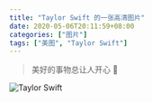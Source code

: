 ```yaml
---
title: "Taylor Swift 的一张高清图片"
date: 2020-05-06T20:11:59+08:00
categories: ["图片"]
tags: ["美图", "Taylor Swift"]
---
```

> 美好的事物总让人开心 🌉

![Taylor Swift](https://cdn.jsdelivr.net/gh/mopig/oss@master/uPic/202005/fuIB9n.jpg)
